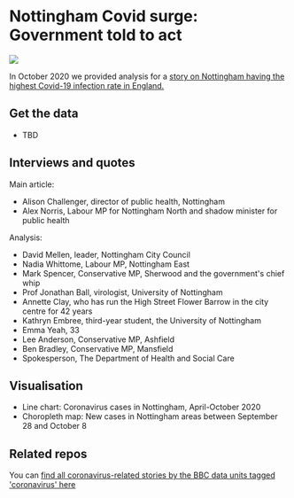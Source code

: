 # Nottingham Covid surge: Government told to act

![](https://ichef.bbci.co.uk/news/800/cpsprodpb/4CB0/production/_114823691_barsnottingham-nc.png)

In October 2020 we provided analysis for a [story on Nottingham having the highest Covid-19 infection rate in England.](https://www.bbc.co.uk/news/uk-england-nottinghamshire-54474736)

## Get the data

* TBD

## Interviews and quotes

Main article:

* Alison Challenger, director of public health, Nottingham
* Alex Norris, Labour MP for Nottingham North and shadow minister for public health

Analysis: 

* David Mellen, leader, Nottingham City Council 
* Nadia Whittome, Labour MP, Nottingham East
* Mark Spencer, Conservative MP, Sherwood and the government's chief whip
* Prof Jonathan Ball, virologist, University of Nottingham
* Annette Clay, who has run the High Street Flower Barrow in the city centre for 42 years
* Kathryn Embree, third-year student, the University of Nottingham
* Emma Yeah, 33
* Lee Anderson, Conservative MP, Ashfield 
* Ben Bradley, Conservative MP, Mansfield
* Spokesperson, The Department of Health and Social Care 

## Visualisation

* Line chart: Coronavirus cases in Nottingham, April-October 2020
* Choropleth map: New cases in Nottingham areas between September 28 and October 8


## Related repos

You can [find all coronavirus-related stories by the BBC data units tagged 'coronavirus' here](https://github.com/search?q=topic%3Acoronavirus+org%3ABBC-Data-Unit&type=Repositories)
